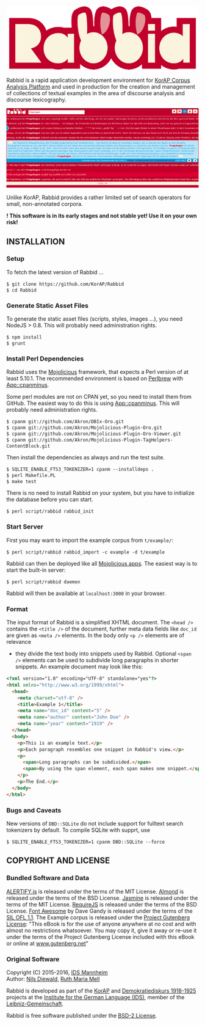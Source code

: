 ![Rabbid](https://raw.githubusercontent.com/KorAP/Rabbid/master/dev/demo/img/rabbid.png)

Rabbid is a rapid application development environment for
[KorAP Corpus Analysis Platform](http://korap.ids-mannheim.de/)
and used in production for the creation and management of
collections of textual examples in the area
of discourse analysis and discourse lexicography.

![Rabbid Screenshot](https://raw.githubusercontent.com/KorAP/Rabbid/master/dev/demo/img/screenshot.png)

Unlike KorAP, Rabbid provides a rather limited set of search operators
for small, non-annotated corpora.

**! This software is in its early stages and not stable yet! Use it on your own risk!**

## INSTALLATION

### Setup

To fetch the latest version of Rabbid ...

```
$ git clone https://github.com/KorAP/Rabbid
$ cd Rabbid
```

### Generate Static Asset Files

To generate the static asset files (scripts, styles, images ...),
you need NodeJS > 0.8. This will probably need administration
rights.

```
$ npm install
$ grunt
```

### Install Perl Dependencies

Rabbid uses the [Mojolicious](http://mojolicio.us/) framework,
that expects a Perl version of at least 5.10.1.
The recommended environment is based on [Perlbrew](http://perlbrew.pl/)
with [App::cpanminus](http://search.cpan.org/~miyagawa/App-cpanminus/).

Some perl modules are not on CPAN yet, so you need to install them from GitHub.
The easiest way to do this is using
[App::cpanminus](http://search.cpan.org/~miyagawa/App-cpanminus/).
This will probably need administration rights.

```
$ cpanm git://github.com/Akron/DBIx-Oro.git
$ cpanm git://github.com/Akron/Mojolicious-Plugin-Oro.git
$ cpanm git://github.com/Akron/Mojolicious-Plugin-Oro-Viewer.git
$ cpanm git://github.com/Akron/Mojolicious-Plugin-TagHelpers-ContentBlock.git
```

Then install the dependencies as always and run the test suite.

```
$ SQLITE_ENABLE_FTS3_TOKENIZER=1 cpanm --installdeps .
$ perl Makefile.PL
$ make test
```

There is no need to install Rabbid on your system,
but you have to initialize the database before you can start.

```
$ perl script/rabbid rabbid_init
```

### Start Server

First you may want to import the example corpus from ```t/example/```:

```
$ perl script/rabbid rabbid_import -c example -d t/example
```

Rabbid can then be deployed like all
[Mojolicious apps](http://mojolicio.us/perldoc/Mojolicious/Guides/Cookbook#DEPLOYMENT).
The easiest way is to start the built-in server:

```
$ perl script/rabbid daemon
```

Rabbid will then be available at ```localhost:3000``` in your browser.

### Format

The input format of Rabbid is a simplified XHTML document.
The ```<head />``` contains the ```<title />``` of the document,
further meta data fields like ```doc_id``` are given as ```<meta />```
elements. In the body only ```<p />``` elements are of relevance
- they divide the text body into snippets used by Rabbid.
Optional ```<span />``` elements can be used to subdivide long paragraphs
in shorter snippets.
An example document may look like this:

``` html
<?xml version="1.0" encoding="UTF-8" standalone="yes"?>
<html xmlns="http://www.w3.org/1999/xhtml">
  <head>
    <meta charset="utf-8" />
    <title>Example 1</title>
    <meta name="doc_id" content="5" />
    <meta name="author" content="John Doe" />
    <meta name="year" content="1919" />
  </head>
  <body>
    <p>This is an example text.</p>
    <p>Each paragraph resembles one snippet in Rabbid's view.</p>
    <p>
	  <span>Long paragraphs can be subdivided.</span>
	  <span>By using the span element, each span makes one snippet.</span>
	</p>
    <p>The End.</p>
  </body>
</html>

```


### Bugs and Caveats

New versions of ```DBD::SQLite``` do not include support
for fulltext search tokenizers by default.
To compile SQLite with supprt, use

```
$ SQLITE_ENABLE_FTS3_TOKENIZER=1 cpanm DBD::SQLite --force
```

## COPYRIGHT AND LICENSE

### Bundled Software and Data

[ALERTIFY.js](https://fabien-d.github.io/alertify.js/)
is released under the terms of the MIT License.
[Almond](https://github.com/jrburke/almond)
is released under the terms of the BSD License.
[Jasmine](https://jasmine.github.io/)
is released under the terms of the MIT License.
[RequireJS](http://requirejs.org/)
is released under the terms of the BSD License.
[Font Awesome](http://fontawesome.io)
by Dave Gandy
is released under the terms of the
[SIL OFL 1.1](http://scripts.sil.org/OFL).
The Example corpus is released under the
[Project Gutenberg License](http://gutenberg.net/license):
"This eBook is for the use of anyone anywhere at no cost and with almost no restrictions whatsoever. You may copy it, give it away or re-use it under the terms of the Project Gutenberg License included with this eBook or online at www.gutenberg.net"


### Original Software

Copyright (C) 2015-2016, [IDS Mannheim](http://www.ids-mannheim.de/)<br>
Author: [Nils Diewald](http://nils-diewald.de/),
[Ruth Maria Mell](http://ruth-mell.de)

Rabbid is developed as part of the [KorAP](http://korap.ids-mannheim.de/)
and
[Demokratiediskurs 1918-1925](http://www1.ids-mannheim.de/lexik/zeitreflexion18.html)
projects at the
[Institute for the German Language (IDS)](http://ids-mannheim.de/),
member of the
[Leibniz-Gemeinschaft](http://www.leibniz-gemeinschaft.de/en/about-us/leibniz-competition/projekte-2011/2011-funding-line-2/).

Rabbid is free software published under the
[BSD-2 License](https://raw.githubusercontent.com/KorAP/Rabbid/master/LICENSE).
